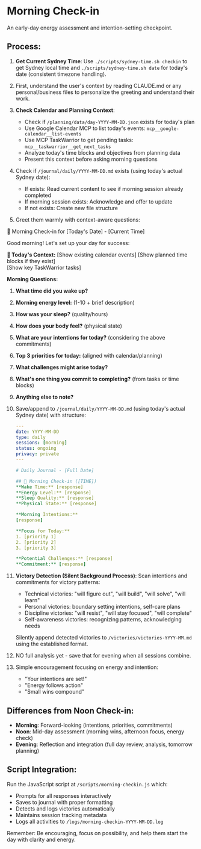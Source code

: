 # Morning Check-in

An early-day energy assessment and intention-setting checkpoint.

## Process:

1. **Get Current Sydney Time**: Use `./scripts/sydney-time.sh checkin` to get Sydney local time and `./scripts/sydney-time.sh date` for today's date (consistent timezone handling).

2. First, understand the user's context by reading CLAUDE.md or any personal/business files to personalize the greeting and understand their work.

3. **Check Calendar and Planning Context**:
   - Check if `/planning/data/day-YYYY-MM-DD.json` exists for today's plan
   - Use Google Calendar MCP to list today's events: `mcp__google-calendar__list-events`
   - Use MCP TaskWarrior to get pending tasks: `mcp__taskwarrior__get_next_tasks`
   - Analyze today's time blocks and objectives from planning data
   - Present this context before asking morning questions

4. Check if `/journal/daily/YYYY-MM-DD.md` exists (using today's actual Sydney date):
   - If exists: Read current content to see if morning session already completed
   - If morning session exists: Acknowledge and offer to update
   - If not exists: Create new file structure

5. Greet them warmly with context-aware questions:

🌄 Morning Check-in for [Today's Date] - [Current Time]

Good morning! Let's set up your day for success:

**📅 Today's Context:**
[Show existing calendar events]
[Show planned time blocks if they exist]  
[Show key TaskWarrior tasks]

**Morning Questions:**
1. **What time did you wake up?**
2. **Morning energy level:** (1-10 + brief description)
3. **How was your sleep?** (quality/hours)
4. **How does your body feel?** (physical state)
5. **What are your intentions for today?** (considering the above commitments)
6. **Top 3 priorities for today:** (aligned with calendar/planning)
7. **What challenges might arise today?**
8. **What's one thing you commit to completing?** (from tasks or time blocks)
9. **Anything else to note?**

5. Save/append to `/journal/daily/YYYY-MM-DD.md` (using today's actual Sydney date) with structure:
   ```yaml
   ---
   date: YYYY-MM-DD
   type: daily
   sessions: [morning]
   status: ongoing
   privacy: private
   ---

   # Daily Journal - [Full Date]

   ## 🌄 Morning Check-in ([TIME])
   **Wake Time:** [response]
   **Energy Level:** [response]
   **Sleep Quality:** [response]
   **Physical State:** [response]
   
   **Morning Intentions:**
   [response]
   
   **Focus for Today:**
   1. [priority 1]
   2. [priority 2]
   3. [priority 3]
   
   **Potential Challenges:** [response]
   **Commitment:** [response]
   ```

6. **Victory Detection (Silent Background Process)**:
   Scan intentions and commitments for victory patterns:
   - Technical victories: "will figure out", "will build", "will solve", "will learn"
   - Personal victories: boundary setting intentions, self-care plans
   - Discipline victories: "will resist", "will stay focused", "will complete"
   - Self-awareness victories: recognizing patterns, acknowledging needs
   
   Silently append detected victories to `/victories/victories-YYYY-MM.md` using the established format.

7. NO full analysis yet - save that for evening when all sessions combine.

8. Simple encouragement focusing on energy and intention:
   - "Your intentions are set!"
   - "Energy follows action"
   - "Small wins compound"

## Differences from Noon Check-in:
- **Morning**: Forward-looking (intentions, priorities, commitments)
- **Noon**: Mid-day assessment (morning wins, afternoon focus, energy check)
- **Evening**: Reflection and integration (full day review, analysis, tomorrow planning)

## Script Integration:
Run the JavaScript script at `/scripts/morning-checkin.js` which:
- Prompts for all responses interactively
- Saves to journal with proper formatting
- Detects and logs victories automatically
- Maintains session tracking metadata
- Logs all activities to `/logs/morning-checkin-YYYY-MM-DD.log`

Remember: Be encouraging, focus on possibility, and help them start the day with clarity and energy.